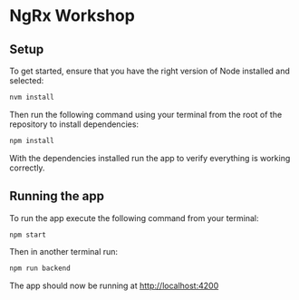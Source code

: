# NgRx Workshop

## Setup

To get started, ensure that you have the right version of Node installed and selected:

```sh
nvm install
```

Then run the following command using your terminal from the root of the repository to install dependencies:

```sh
npm install
```

With the dependencies installed run the app to verify everything is working correctly.

## Running the app

To run the app execute the following command from your terminal:

```sh
npm start
```

Then in another terminal run:

```sh
npm run backend
```

The app should now be running at [http://localhost:4200](http://localhost:4200)
